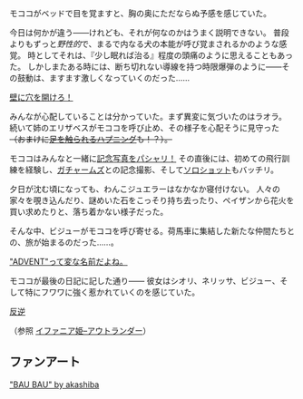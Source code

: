 <!-- title: モココ・アビスガード -->
<!-- status: 生存 -->

モココがベッドで目を覚ますと、胸の奥にただならぬ予感を感じていた。

今日は何かが違う――けれども、それが何なのかはうまく説明できない。
普段よりもずっと*野性的*で、まるで内なる犬の本能が呼び覚まされるかのような感覚。
時としてそれは、『少し眠れば治る』程度の頭痛のように思えることもあった。
しかしまたある時には、断ち切れない導線を持つ時限爆弾のように――その鼓動は、ますます激しくなっていくのだった……

[壁に穴を開けろ！](#embed:https://www.youtube.com/live/-vv8XkRzP_Y?si=eUBNUW75ISWp_TnU&t=581)

みんなが心配していることは分かっていた。まず異変に気づいたのはラオラ。
続いて姉のエリザベスがモココを呼び止め、その様子を心配そうに見守った
~~（おまけに[足を触られるハプニング](https://www.youtube.com/live/-vv8XkRzP_Y?si=iXAkiwtkoJKM9kmh&t=1277)も！？）。~~

モココはみんなと一緒に[記念写真をパシャリ！](https://www.youtube.com/live/-vv8XkRzP_Y?si=2LGw4sR2aKf6GdFD&t=1682)
その直後には、初めての飛行訓練を経験し、[ガチャームズ](https://www.youtube.com/live/-vv8XkRzP_Y?si=3LsvcJs-3dmLcsFd&t=1966)との記念撮影、そして[ソロショット](https://www.youtube.com/live/-vv8XkRzP_Y?si=PoQVz0TTgHhBVXLD&t=2243)もバッチリ。

夕日が沈む頃になっても、わんこジュエラーはなかなか寝付けない。
人々の家々を覗き込んだり、謎めいた石をこっそり持ち去ったり、ペイザンから花火を買い求めたりと、落ち着かない様子だった。

そんな中、ビジューがモココを呼び寄せる。荷馬車に集結した新たな仲間たちとの、旅が始まるのだった……。

["ADVENT"って変な名前だよね。](#embed:https://www.youtube.com/live/-vv8XkRzP_Y?si=OSFAXSDxgbFmkWXF&t=3306)

モココが最後の日記に記した通り――
彼女はシオリ、ネリッサ、ビジュー、そして特にフワワに強く惹かれていくのを感じていた。

[反逆](#embed:https://www.youtube.com/live/-vv8XkRzP_Y?si=yUidUR2ibSFODD9z&t=4533)

（参照 [イファニア姫–アウトランダー](#edge:iphania-outlander)）

## ファンアート

["BAU BAU" by akashiba](https://x.com/akashibag/status/1921577417602154658)
